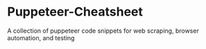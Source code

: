 # Puppeteer-Cheatsheet
A collection of puppeteer code snippets for web scraping, browser automation, and testing
